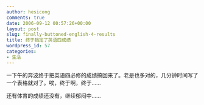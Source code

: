 ```yaml
---
author: hesicong
comments: true
date: 2006-09-12 00:57:26+00:00
layout: post
slug: finally-buttoned-english-4-results
title: 终于搞定了英语四成绩
wordpress_id: 57
categories:
- 生活
---
```



一下午的奔波终于把英语四必修的成绩搞回来了。老是也多对的，几分钟时间写了一个表格就对了。唉，终于啊，终于……

还有体育的成绩还没有，继续郁闷中……
